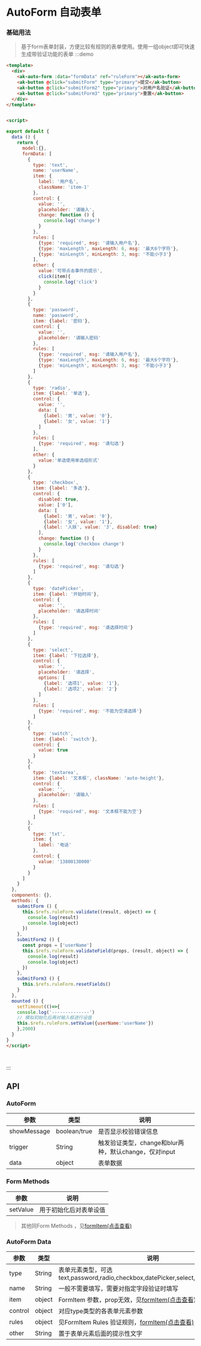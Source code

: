 <!-- Created by 337547038 on 2018/10/23 0023. -->
# AutoForm 自动表单
### 基础用法
> 基于form表单封装，方便比较有规则的表单使用。使用一组object即可快速生成带验证功能的表单
:::demo 
```html
<template>
  <div>
    <ak-auto-form :data="formData" ref="ruleForm"></ak-auto-form>
    <ak-button @click="submitForm" type="primary">提交</ak-button>
    <ak-button @click="submitForm2" type="primary">对用户名验证</ak-button>
    <ak-button @click="submitForm3" type="primary">重置</ak-button>
  </div>
</template>


<script>

export default {
  data () {
    return {
      model:{},
      formData: [
        {
          type: 'text',
          name: 'userName',
          item: {
            label: '用户名',
            className: 'item-1'
          },
          control: {
            value: '',
            placeholder: '请输入',
            change: function () {
              console.log('change')
            }
          },
          rules: [
            {type: 'required', msg: '请输入用户名'},
            {type: 'maxLength', maxLength: 6, msg: '最大6个字符'},
            {type: 'minLength', minLength: 3, msg: '不能小于3'}
          ],
          other: {
            value:'可带点击事件的提示',
            click(item){
              console.log('click')
            }
          }
        },
        {
          type: 'password',
          name: 'password',
          item: {label: '密码'},
          control: {
            value: '',
            placeholder: '请输入密码'
          },
          rules: [
            {type: 'required', msg: '请输入用户名'},
            {type: 'maxLength', maxLength: 6, msg: '最大6个字符'},
            {type: 'minLength', minLength: 3, msg: '不能小于3'}
          ]
        },
        {
          type: 'radio',
          item: {label: '单选'},
          control: {
            value: '',
            data: [
              {label: '男', value: '0'},
              {label: '女', value: '1'}
            ]
          },
          rules: [
            {type: 'required', msg: '请勾选'}
          ],
          other: {
            value:'单选使用单选组形式'
          }
        },
        {
          type: 'checkbox',
          item: {label: '多选'},
          control: {
            disabled: true,
            value: ['0'],
            data: [
              {label: '男', value: '0'},
              {label: '女', value: '1'},
              {label: '人妖', value: '3', disabled: true}
            ],
            change: function () {
              console.log('checkbox change')
            }
          },
          rules: [
            {type: 'required', msg: '请勾选'}
          ]
        },
        {
          type: 'datePicker',
          item: {label: '开始时间'},
          control: {
            value: '',
            placeholder: '请选择时间'
          },
          rules: [
            {type: 'required', msg: '请选择时间'}
          ]
        },
        {
          type: 'select',
          item: {label: '下拉选择'},
          control: {
            value: '',
            placeholder: '请选择',
            options: [
              {label: '选项1', value: '1'},
              {label: '选项2', value: '2'}
            ]
          },
          rules: [
            {type: 'required', msg: '不能为空请选择'}
          ]
        },
        {
          type: 'switch',
          item: {label: 'switch'},
          control: {
            value: true
          }
        },
        {
          type: 'textarea',
          item: {label: '文本框', className: 'auto-height'},
          control: {
            value: '',
            placeholder: '请输入'
          },
          rules: [
            {type: 'required', msg: '文本框不能为空'}
          ]
        },
        {
          type: 'txt',
          item: {
            label: '电话'
          },
          control: {
            value: '13800138000'
          }
        }
      ]
    }
  },
  components: {},
  methods: {
    submitForm () {
      this.$refs.ruleForm.validate((result, object) => {
        console.log(result)
        console.log(object)
      })
    },
    submitForm2 () {
      const props = ['userName']
      this.$refs.ruleForm.validateField(props, (result, object) => {
        console.log(result)
        console.log(object)
      })
    },
    submitForm3 () {
      this.$refs.ruleForm.resetFields()
    }
  },
  mounted () {
    setTimeout(()=>{
    console.log('--------------')
    // 模拟初始化后再对输入框进行设值
    this.$refs.ruleForm.setValue({userName:'userName'})
    },2000)
  }
}
</script>




```
:::

## API
### AutoForm
|参数|类型|说明|
|-|-|-|
|showMessage    | boolean/true   |是否显示校验错误信息|
|trigger        | String         |触发验证类型，change和blur两种，默认change，仅对input|
|data           | object         |表单数据|

### Form Methods
|参数|说明|
|-|-|
|setValue       |用于初始化后对表单设值|
> 其他同Form Methods ，见[formItem(点击查看)](/#/form)
### AutoForm Data
|参数|类型|说明|
|-|-|-|
|type           | String         |表单元素类型，可选text,password,radio,checkbox,datePicker,select,switch,textarea,txt|
|name           | String         |一般不需要填写，需要对指定字段验证时填写|
|item           | object         |FormItem 参数，prop无效，见[formItem(点击查看)](/#/form)|
|control        | object         |对应type类型的各表单元素参数|
|rules          | object         |见FormItem Rules 验证规则，[formItem(点击查看)](/#/form)|
|other          | String         |置于表单元素后面的提示性文字|
